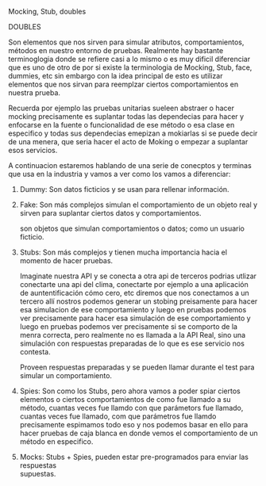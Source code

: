 Mocking, Stub, doubles

DOUBLES
 
Son elementos que nos sirven para simular atributos, comportamientos, métodos en nuestro entorno de pruebas. Realmente hay bastante terminoglogia donde se refiere 
casi a lo mismo o es muy dificil diferenciar que es uno de otro de por si existe
la terminologia de Mocking, Stub, face, dummies, etc sin embargo con la idea principal de esto es utilizar elementos que nos sirvan para reemplzar ciertos comportamientos en nuestra prueba. 

Recuerda por ejemplo las pruebas unitarias sueleen abstraer o hacer mocking precisamente es suplantar todas las dependecias para hacer y enfocarse en la
fuente o funcionalidad de ese método o esa clase en especifico y todas sus
dependecias emepizan a mokiarlas si se puede decir de una menera, que seria
hacer el acto de Moking o empezar a suplantar esos servicios.

A continuacion estaremos hablando de una serie de conecptos y terminas que usa en la industria y vamos a ver como los vamos a diferenciar:

1. Dummy: Son datos ficticios y se usan para rellenar información.

2. Fake: Son más complejos simulan el comportamiento de un objeto real y sirven para
   suplantar ciertos datos y comportamientos.

   son objetos que simulan comportamientos o datos; como un usuario ficticio.

3. Stubs: Son más complejos y tienen mucha importancia hacia el momento de hacer
   pruebas. 

   Imaginate nuestra API y se conecta a otra api de terceros podrias utlizar 
   conectarte una api del clima, conectarte por ejemplo a una aplicación de 
   auntentificación cómo cero, etc diremos que nos conectamos a un tercero
   allí nostros podemos generar un stobing preisamente para hacer esa simulacion
   de ese comportamiento y luego en pruebas podemos ver precisamente para hacer
   esa simulación de ese comportamiento y luego en pruebas podemos ver precisamente
   si se comporto de la menra correcta, pero realmente no es llamada a la API Real,
   sino una simulación con respuestas preparadas de lo que es ese servicio nos contesta.
   
   Proveen respuestas preparadas y se pueden llamar durante el test para
   simular un comportamiento. 

4. Spies: Son como los Stubs, pero ahora vamos a poder spiar ciertos elementos
    o ciertos comportamientos de como fue llamado a su método, cuantas veces fue
    llamdo con que parámetors fue llamado, cuantas veces fue llamado, com que parámetros fue llamdo precisamente espimamos todo eso y nos podemos basar en ello
    para hacer pruebas de caja blanca en donde vemos el comportamiento de un método en especifico.

5.  Mocks: Stubs + Spies, pueden estar pre-programados para enviar las respuestas    
    supuestas.


   
